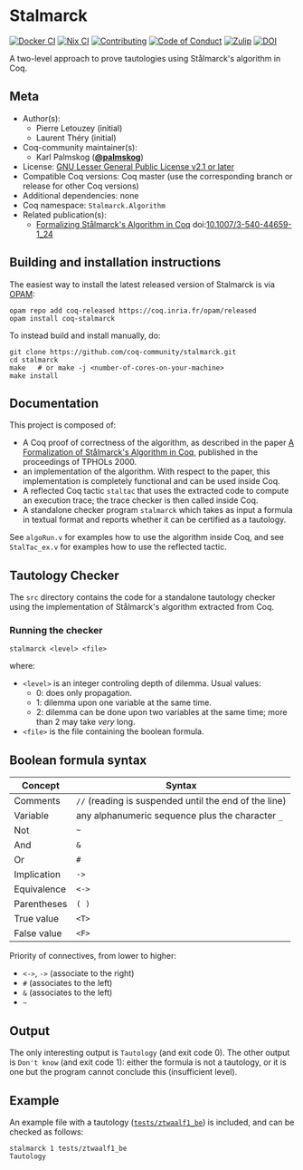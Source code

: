 <!---
This file was generated from `meta.yml`, please do not edit manually.
Follow the instructions on https://github.com/coq-community/templates to regenerate.
--->
# Stalmarck

[![Docker CI][docker-action-shield]][docker-action-link]
[![Nix CI][nix-action-shield]][nix-action-link]
[![Contributing][contributing-shield]][contributing-link]
[![Code of Conduct][conduct-shield]][conduct-link]
[![Zulip][zulip-shield]][zulip-link]
[![DOI][doi-shield]][doi-link]

[docker-action-shield]: https://github.com/coq-community/stalmarck/actions/workflows/docker-action.yml/badge.svg?branch=master
[docker-action-link]: https://github.com/coq-community/stalmarck/actions/workflows/docker-action.yml

[nix-action-shield]: https://github.com/coq-community/stalmarck/actions/workflows/nix-action.yml/badge.svg?branch=master
[nix-action-link]: https://github.com/coq-community/stalmarck/actions/workflows/nix-action.yml

[contributing-shield]: https://img.shields.io/badge/contributions-welcome-%23f7931e.svg
[contributing-link]: https://github.com/coq-community/manifesto/blob/master/CONTRIBUTING.md

[conduct-shield]: https://img.shields.io/badge/%E2%9D%A4-code%20of%20conduct-%23f15a24.svg
[conduct-link]: https://github.com/coq-community/manifesto/blob/master/CODE_OF_CONDUCT.md

[zulip-shield]: https://img.shields.io/badge/chat-on%20zulip-%23c1272d.svg
[zulip-link]: https://coq.zulipchat.com/#narrow/stream/237663-coq-community-devs.20.26.20users


[doi-shield]: https://zenodo.org/badge/DOI/10.1007/3-540-44659-1_24.svg
[doi-link]: https://doi.org/10.1007/3-540-44659-1_24

A two-level approach to prove tautologies using Stålmarck's
algorithm in Coq.

## Meta

- Author(s):
  - Pierre Letouzey (initial)
  - Laurent Théry (initial)
- Coq-community maintainer(s):
  - Karl Palmskog ([**@palmskog**](https://github.com/palmskog))
- License: [GNU Lesser General Public License v2.1 or later](LICENSE)
- Compatible Coq versions: Coq master (use the corresponding branch or release for other Coq versions)
- Additional dependencies: none
- Coq namespace: `Stalmarck.Algorithm`
- Related publication(s):
  - [Formalizing Stålmarck's Algorithm in Coq](https://www.irif.fr/~letouzey/download/stalmarck.ps.gz) doi:[10.1007/3-540-44659-1_24](https://doi.org/10.1007/3-540-44659-1_24)

## Building and installation instructions

The easiest way to install the latest released version of Stalmarck
is via [OPAM](https://opam.ocaml.org/doc/Install.html):

```shell
opam repo add coq-released https://coq.inria.fr/opam/released
opam install coq-stalmarck
```

To instead build and install manually, do:

``` shell
git clone https://github.com/coq-community/stalmarck.git
cd stalmarck
make   # or make -j <number-of-cores-on-your-machine> 
make install
```


## Documentation

This project is composed of:

- A Coq proof of correctness of the algorithm, as described in the paper
  [A Formalization of Stålmarck's Algorithm in Coq][paper-link], published
  in the proceedings of TPHOLs 2000.
- an implementation of the algorithm. With respect to the paper, this
  implementation is completely functional and can be used inside Coq.
- A reflected Coq tactic `staltac` that uses the extracted code to compute
  an execution trace; the trace checker is then called inside Coq.
- A standalone checker program `stalmarck` which takes as input a formula in
  textual format and reports whether it can be certified as a tautology.

See `algoRun.v` for examples how to use the algorithm inside Coq, and
see `StalTac_ex.v` for examples how to use the reflected tactic.

[paper-link]: https://www.irif.fr/~letouzey/download/stalmarck.ps.gz

## Tautology Checker

The `src` directory contains the code for a standalone tautology checker
using the implementation of Stålmarck's algorithm extracted from Coq.

### Running the checker

```shell
stalmarck <level> <file>
```
where:
- `<level>` is an integer controling depth of dilemma. Usual values:
  - 0: does only propagation.
  - 1: dilemma upon one variable at the same time.
  - 2: dilemma can be done upon two variables at the same time; more than 2 may take *very* long.
- `<file>` is the file containing the boolean formula.

## Boolean formula syntax

| Concept  | Syntax |
| -------- | ------ |
| Comments | `//`  (reading is suspended until the end of the line) |
| Variable | any alphanumeric sequence plus the character `_` |
| Not      | `~` |
| And      | `&` |
| Or       | `#` |
| Implication |	`->`  |
| Equivalence |	`<->` |
| Parentheses |	`( )` |
| True value  | `<T>` |
| False value |	`<F>` |

Priority of connectives, from lower to higher:
- `<->`, `->` (associate to the right)
- `#` (associates to the left)
- `&` (associates to the left)
- `~`

## Output

The only interesting output is `Tautology` (and exit code 0).
The other output is `Don't know` (and exit code 1): either the formula
is not a tautology, or it is one but the program cannot conclude this
(insufficient level).

## Example

An example file with a tautology ([`tests/ztwaalf1_be`](tests/ztwaalf1_be))
is included, and can be checked as follows:
```shell
stalmarck 1 tests/ztwaalf1_be
Tautology
```


